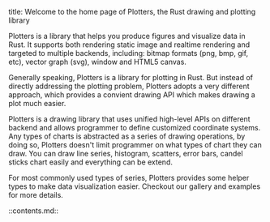 title: Welcome to the home page of Plotters, the Rust drawing and plotting library

Plotters is a library that helps you produce figures and visualize data in Rust. It supports both rendering static image and realtime rendering and targeted to multiple backends, including: bitmap formats (png, bmp, gif, etc), vector graph (svg), window and HTML5 canvas. 

Generally speaking, Plotters is a library for plotting in Rust. But instead of directly addressing the plotting problem, Plotters adopts a very different approach, which provides a convient drawing API which makes drawing a plot much easier. 

Plotters is a drawing library that uses unified high-level APIs on different backend and allows programmer to define customized coordinate systems. Any types of charts is abstracted as a series of drawing operations, by doing so, Plotters doesn't limit programmer on what types of chart they can draw. You can draw line series, histogram, scatters, error bars, candel sticks chart easily and everything can be extend. 

For most commonly used types of series, Plotters provides some helper types to make data visualization easier. Checkout our gallery and examples for more details.


::contents.md::
